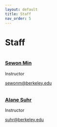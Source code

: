 ```yaml
---
layout: default
title: Staff
nav_order: 5
---
```


# Staff

<div class="staffer">
	<img class="staffer-image" src="https://www.sewonmin.com/assets/sewon-2024.jpg" alt="">
	<div>
		<h3 class="staffer-name"> <a href="https://www.sewonmin.com/">Sewon Min</a> </h3>
		<p class="staffer-meta">Instructor</p>
		<p class="staffer-meta">
			<a href="mailto:sewonm@berkeley.edu">sewonm@berkeley.edu</a>
		</p>
	</div>
</div>


<div class="staffer">
	<img class="staffer-image" src="https://www.alanesuhr.com/photos/photo3-small.png" alt="">
	<div>
		<h3 class="staffer-name"> <a href="https://www.alanesuhr.com/">Alane Suhr</a> </h3>
		<p class="staffer-meta">Instructor</p>
		<p class="staffer-meta">
			<a href="mailto:suhr@berkeley.edu">suhr@berkeley.edu</a>
		</p>
	</div>
</div>










